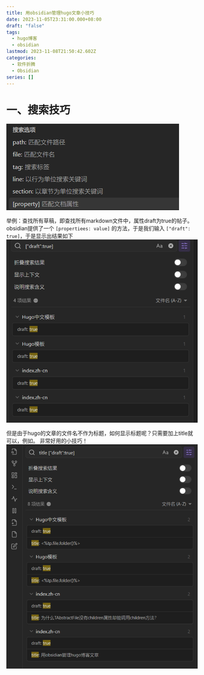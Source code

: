 ```yaml
---
title: 用obsidian管理hugo文章小技巧
date: 2023-11-05T23:31:00.000+08:00
draft: "false"
tags:
  - hugo博客
  - obsidian
lastmod: 2023-11-08T21:50:42.602Z
categories:
  - 软件折腾
  - Obsidian
series: []
---
```


# 一、搜索技巧
![](Pasted%20image%2020231109053716.png)

举例：查找所有草稿，即查找所有markdown文件中，属性draft为true的帖子。obsidian提供了一个 `[propertiees: value]` 的方法，于是我们输入 `["draft": true]`，于是显示出结果如下
![](Pasted%20image%2020231109053543.png)

但是由于hugo的文章的文件名不作为标题，如何显示标题呢？只需要加上title就可以，例如。
非常好用的小技巧！
![](Pasted%20image%2020231109053435.png)
